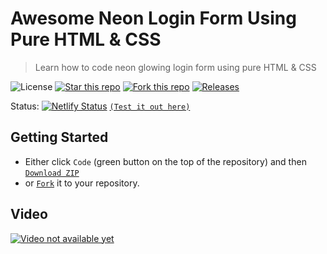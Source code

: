 # Awesome Neon Login Form Using Pure HTML & CSS
> Learn how to code neon glowing login form using pure HTML & CSS

![License](https://img.shields.io/npm/l/css-star-rating.svg)
[![Star this repo](https://badgen.net/github/stars/blank-yt/Awesome-Neon-Login-Form-Using-Pure-HTML-CSS)](https://github.com/blank-yt/Awesome-Neon-Login-Form-Using-Pure-HTML-CSS/stargazers/)
[![Fork this repo](https://badgen.net/github/forks/blank-yt/Awesome-Neon-Login-Form-Using-Pure-HTML-CSS)](https://github.com/blank-yt/Awesome-Neon-Login-Form-Using-Pure-HTML-CSS/fork/)
[![Releases](https://img.shields.io/github/downloads/blank-yt/Awesome-Neon-Login-Form-Using-Pure-HTML-CSS/total.svg)](https://github.com/blank-yt/Awesome-Neon-Login-Form-Using-Pure-HTML-CSS/archive/refs/tags/Release.zip)

Status: [![Netlify Status](https://api.netlify.com/api/v1/badges/ace0a5b1-6f16-4018-b46d-dcbb31198458/deploy-status)](https://singular-pastelito-c5043f.netlify.app/) [`(Test it out here)`](https://singular-pastelito-c5043f.netlify.app/)

## Getting Started
- Either click `Code` (green button on the top of the repository) and then [`Download ZIP`](https://github.com/blank-yt/Awesome-Neon-Login-Form-Using-Pure-HTML-CSS/archive/refs/tags/Release.zip)
- or [`Fork`](https://github.com/blank-yt/Awesome-Neon-Login-Form-Using-Pure-HTML-CSS/fork) it to your repository.

## Video
[![Video not available yet](https://img.youtube.com/vi/KfLd1dp5eyk/0.jpg)](https://www.youtube.com/watch?v=KfLd1dp5eyk)
